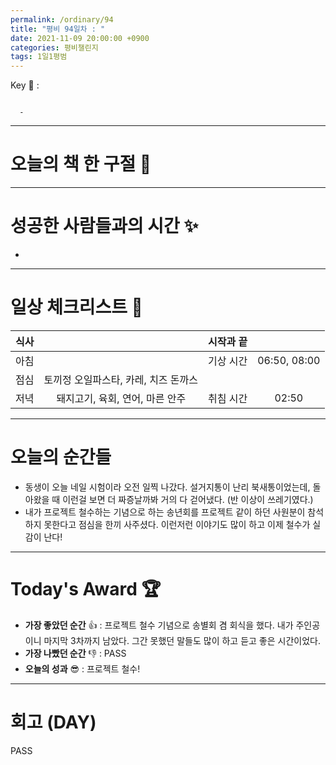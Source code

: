 ```yaml
---
permalink: /ordinary/94
title: "평비 94일차 : "
date: 2021-11-09 20:00:00 +0900
categories: 평비챌린지
tags: 1일1평범
---  
```

Key 🔑 :  
```

  - 
```

---
# 오늘의 책 한 구절 📕

---
# 성공한 사람들과의 시간 ✨
- 

---
# 일상 체크리스트 📃

| 식사 |  | 시작과 끝 |  |
|:----:|:----:|:----:|:----:|
| 아침 |  | 기상 시간 | 06:50, 08:00 |
| 점심 | 토끼정 오일파스타, 카레, 치즈 돈까스 |  |  |
| 저녁 | 돼지고기, 육회, 연어, 마른 안주 | 취침 시간 | 02:50 |

---
# 오늘의 순간들
- 동생이 오늘 네일 시험이라 오전 일찍 나갔다. 설거지통이 난리 북새통이었는데, 돌아왔을 때 이런걸 보면 더 짜증날까봐 거의 다 걷어냈다. (반 이상이 쓰레기였다.)  
- 내가 프로젝트 철수하는 기념으로 하는 송년회를 프로젝트 같이 하던 사원분이 참석하지 못한다고 점심을 한끼 사주셨다. 이런저런 이야기도 많이 하고 이제 철수가 실감이 난다!

---
# Today's Award 🏆
- **가장 좋았던 순간** 👍 : 프로젝트 철수 기념으로 송별회 겸 회식을 했다. 내가 주인공이니 마지막 3차까지 남았다. 그간 못했던 말들도 많이 하고 듣고 좋은 시간이었다.
- **가장 나빴던 순간** 👎 : PASS
- **오늘의 성과** 😎 : 프로젝트 철수!  

---
# 회고 (DAY)
PASS
